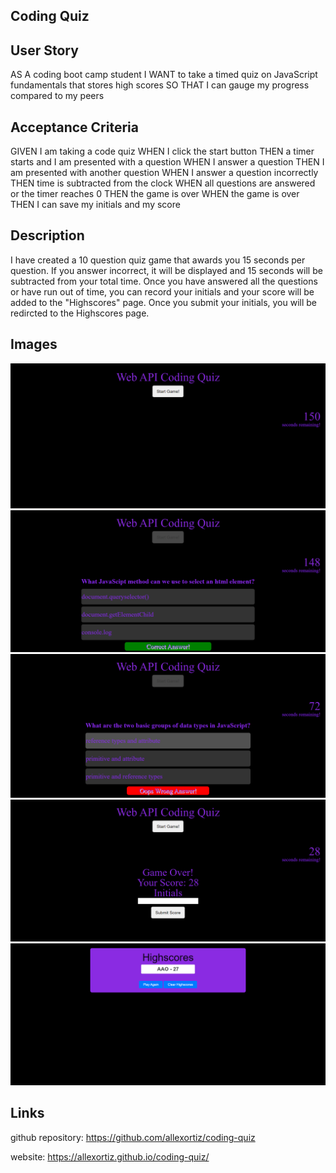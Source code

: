 ## Coding Quiz

## User Story
AS A coding boot camp student
I WANT to take a timed quiz on JavaScript fundamentals that stores high scores
SO THAT I can gauge my progress compared to my peers

## Acceptance Criteria
GIVEN I am taking a code quiz
WHEN I click the start button
THEN a timer starts and I am presented with a question
WHEN I answer a question
THEN I am presented with another question
WHEN I answer a question incorrectly
THEN time is subtracted from the clock
WHEN all questions are answered or the timer reaches 0
THEN the game is over
WHEN the game is over
THEN I can save my initials and my score

## Description
I have created a 10 question quiz game that awards you 15 seconds per question. If you answer incorrect, it will be displayed and 15 seconds will be subtracted from your total time. Once you have answered all the questions or have run out of time, you can record your initials and your score will be added to the "Highscores" page. Once you submit your initials, you will be redircted to the Highscores page.

## Images
![home page](./assets/images/image.png)
![answer right](./assets/images/image1.png)
![answer wrong](./assets/images/image2.png)
![game over!](./assets/images/image3.png)
![highscores](./assets/images/image4.png)

## Links
github repository:
https://github.com/allexortiz/coding-quiz

website:
https://allexortiz.github.io/coding-quiz/